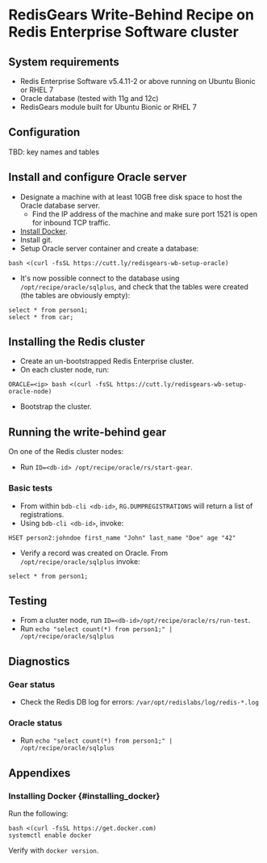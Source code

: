 # RedisGears Write-Behind Recipe on Redis Enterprise Software cluster

## System requirements

* Redis Enterprise Software v5.4.11-2 or above running on Ubuntu Bionic or RHEL 7
* Oracle database (tested with 11g and 12c)
* RedisGears module built for Ubuntu Bionic or RHEL 7

## Configuration

TBD: key names and tables

## Install and configure Oracle server

* Designate a machine with at least 10GB free disk space to host the Oracle database server.
  * Find the IP address of the machine and make sure port 1521 is open for inbound TCP traffic.
* [Install Docker](#insalling_docker).
* Install git.
* Setup Oracle server container and create a database:
```
bash <(curl -fsSL https://cutt.ly/redisgears-wb-setup-oracle)
```
* It's now possible connect to the database using `/opt/recipe/oracle/sqlplus`, and check that the tables were created (the tables are obviously empty):
```
select * from person1;
select * from car;
```
## Installing the Redis cluster

* Create an un-bootstrapped Redis Enterprise cluster.
* On each cluster node, run:
```
ORACLE=<ip> bash <(curl -fsSL https://cutt.ly/redisgears-wb-setup-oracle-node)
```
* Bootstrap the cluster.

## Running the write-behind gear

On one of the Redis cluster nodes:

* Run `ID=<db-id> /opt/recipe/oracle/rs/start-gear`.

### Basic tests

* From within `bdb-cli <db-id>`, `RG.DUMPREGISTRATIONS` will return a list of registrations.
* Using `bdb-cli <db-id>`, invoke:
```
HSET person2:johndoe first_name "John" last_name "Doe" age "42"
```
* Verify a record was created on Oracle. From ```/opt/recipe/oracle/sqlplus``` invoke:
```
select * from person1;
```

## Testing

* From a cluster node, run `ID=<db-id>/opt/recipe/oracle/rs/run-test`.
* Run `echo "select count(*) from person1;" | /opt/recipe/oracle/sqlplus`

## Diagnostics

### Gear status

* Check the Redis DB log for errors: `/var/opt/redislabs/log/redis-*.log`

### Oracle status

* Run `echo "select count(*) from person1;" | /opt/recipe/oracle/sqlplus`

## Appendixes

### Installing Docker {#installing_docker}
Run the following:
```
bash <(curl -fsSL https://get.docker.com)
systemctl enable docker
```

Verify with ```docker version```.

